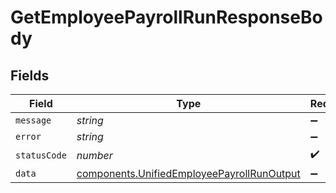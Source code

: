 # GetEmployeePayrollRunResponseBody


## Fields

| Field                                                                                                    | Type                                                                                                     | Required                                                                                                 | Description                                                                                              |
| -------------------------------------------------------------------------------------------------------- | -------------------------------------------------------------------------------------------------------- | -------------------------------------------------------------------------------------------------------- | -------------------------------------------------------------------------------------------------------- |
| `message`                                                                                                | *string*                                                                                                 | :heavy_minus_sign:                                                                                       | N/A                                                                                                      |
| `error`                                                                                                  | *string*                                                                                                 | :heavy_minus_sign:                                                                                       | N/A                                                                                                      |
| `statusCode`                                                                                             | *number*                                                                                                 | :heavy_check_mark:                                                                                       | N/A                                                                                                      |
| `data`                                                                                                   | [components.UnifiedEmployeePayrollRunOutput](../../models/components/unifiedemployeepayrollrunoutput.md) | :heavy_minus_sign:                                                                                       | N/A                                                                                                      |